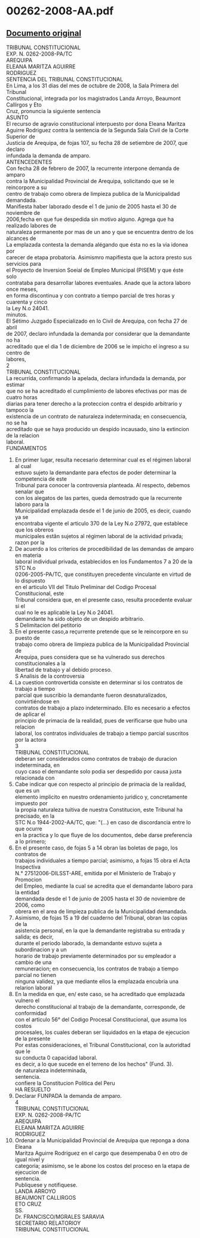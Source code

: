 
00262-2008-AA.pdf
=================
  
[Documento original](https://tc.gob.pe/jurisprudencia/2008/00262-2008-AA.pdf)  
---  
TRIBUNAL CONSTITUCIONAL  
EXP. N. 0262-2008-PA/TC  
AREQUIPA  
ELEANA MARITZA AGUIRRE  
RODRIGUEZ  
SENTENCIA DEL TRIBUNAL CONSTITUCIONAL  
En Lima, a los 31 dias del mes de octubre de 2008, la Sala Primera del Tribunal  
Constitucional, integrada por los magistrados Landa Arroyo, Beaumont Callirgos y Eto  
Cruz, pronuncia la siguiente sentencia  
ASUNTO  
El recurso de agravio constitucional interpuesto por dona Eleana Maritza  
Aguirre Rodriguez contra la sentencia de la Segunda Sala Civil de la Corte Superior de  
Justicia de Arequipa, de fojas 107, su fecha 28 de setiembre de 2007, que declaro  
infundada la demanda de amparo.  
ANTENCEDENTES  
Con fecha 28 de febrero de 2007, la recurrente interpone demanda de amparo  
contra la Municipalidad Provincial de Arequipa, solicitando que se le reincorpore a su  
centro de trabajo como obrera de limpieza publica de la Municipalidad demandada.  
Manifiesta haber laborado desde el 1 de junio de 2005 hasta el 30 de noviembre de  
2006,fecha en que fue despedida sin motivo alguno. Agrega que ha realizado labores de  
naturaleza permanente por mas de un ano y que se encuentra dentro de los alcances de  
La emplazada contesta la demanda alégando que ésta no es la via idonea por  
carecer de etapa probatoria. Asimismro mapifiesta que la actora presto sus servicios para  
el Proyecto de Inversion Soeial de Empleo Municipal (PISEM) y que éste solo  
contrataba para desarrollar labores eventuales. Anade que la actora laboro once meses,  
en forma discontinua y con contrato a tiempo parcial de tres horas y cuarenta y cinco  
la Ley N.o 24041.  
minutos.  
El Sétimo Juzgado Especializado en lo Civil de Arequipa, con fecha 27 de abril  
de 2007, declaro infundada la demanda por considerar que la demandante no ha  
acreditado que el dia 1 de diciembre de 2006 se le impicho el ingreso a su centro de  
labores,  
2  
TRIBUNAL CONSTITUCIONAL  
La recurrida, confirmando la apelada, declara infundada la demanda, por estimar  
que no se ha acreditado el cumplimiento de labores efectivas por mas de cuatro horas  
diarias para tener derecho a la proteccion contra el despido arbitrario y tampoco la  
existencia de un contrato de naturaleza indeterminada; en consecuencia, no se ha  
acreditado que se haya producido un despido incausado, sino la extincion de la relacion  
laboral.  
FUNDAMENTOS  
1. En primer lugar, resulta necesario determinar cual es el régimen laboral al cual  
estuvo sujeto la demandante para efectos de poder determinar la competencia de este  
Tribunal para conocer la controversia planteada. Al respecto, debemos senalar que  
con los alegatos de las partes, queda demostrado que la recurrente laboro para la  
Municipalidad emplazada desde el 1 de junio de 2005, es decir, cuando ya se  
encontraba vigente el articulo 370 de la Ley N.o 27972, que establece que los obreros  
municipales estân sujetos al régimen laboral de la actividad privada; razon por la  
2. De acuerdo a los criterios de procedibilidad de las demandas de amparo en materia  
laboral individual privada, establecidos en los Fundamentos 7 a 20 de la STC N.o  
0206-2005-PA/TC, que constituyen precedente vinculante en virtud de lo dispuesto  
en el articulo VII del Titulo Preliminar del Codigo Procesal Constitucional, este  
Tribunal considera que, en el presente caso, resulta procedente evaluar si el  
cual no le es aplicable la Ley N.o 24041.  
demandante ha sido objeto de un despido arbitrario.  
S Delimitacion del petitorio  
3. En el presente caso,a reçurrente pretende que se le reincorpore en su puesto de  
trabajo como obrera de limpieza publica de la Municipalidad Provincial de  
Arequipa, pues considera que se ha vulnerado sus derechos constitucionales a la  
libertad de trabajo y al debido proceso.  
S Analisis de la controversia  
4. La cuestion controvertida consiste en determinar si los contratos de trabajo a tiempo  
parcial que suscribio la demandante fueron desnaturalizados, convirtiéndose en  
contratos de trabajo a plazo indeterminado. Ello es necesario a efectos de aplicar el  
principio de primacia de la realidad, pues de verificarse que hubo una relacion  
laboral, los contratos individuales de trabajo a tiempo parcial suscritos por la actora  
3  
TRIBUNAL CONSTITUCIONAL  
deberan ser considerados como contratos de trabajo de duracion indeterminada, en  
cuyo caso el demandante solo podia ser despedido por causa justa relacionada con  
5. Cabe indicar que con respecto al principio de primacia de la realidad, que es un  
elemento implicito en nuestro ordenamiento juridico y, concretamente impuesto por  
la propia naturaleza tuitiva de nuestra Constitucion, este Tribunal ha precisado, en la  
STC N.o 1944-2002-AA/TC, que: "(...) en caso de discordancia entre lo que ocurre  
en la practica y lo que fluye de los documentos, debe darse preferencia a lo primero;  
6. En el presente caso, de fojas 5 a 14 obran las boletas de pago, los contratos de  
trabajos individuales a tiempo parcial; asimismo, a fojas 15 obra el Acta Inspectiva  
N.° 27512006-DILSST-ARE, emitida por el Ministerio de Trabajo y Promocion  
del Empleo, mediante la cual se acredita que el demandante laboro para la entidad  
demandada desde el 1 de junio de 2005 hasta el 30 de noviembre de 2006, como  
obrera en el area de limpieza publica de la Municipalidad demandada.  
7. Asimismo, de fojas 15 a 19 del cuaderno del Tribunal, obran las copias de la  
asistencia personal, en la que la demandante registraba su entrada y salida; es decir,  
durante el periodo laborado, la demandante estuvo sujeta a subordinacion y a un  
horario de trabajo previamente determinados por su empleador a cambio de una  
remuneracion; en consecuencia, los contratos de trabajo a tiempo parcial no tienen  
ninguna validez, ya que mediante ellos la emplazada encubria una relarion laboral  
8. En la medida en que, en/ este caso, se ha acreditado que emplazada vulnero el  
derecho constitucional al trabajo de la demandante, corresponde, de conformidad  
con el articulo 56° del Codigo Procesal Constitucional, que asuma los costos  
procesales, los cuales deberan ser liquidados en la etapa de ejecucion de la presente  
Por estas consideraciones, el Tribunal Constitucional, con la autoridtad que le  
su conducta 0 capacidad laboral.  
es decir, a lo que sucede en el terreno de los hechos" (Fund. 3).  
de naturaleza indeterminada,  
sentencia.  
confiere la Constitucion Politica del Peru  
HA RESUELTO  
1. Declarar FUNPADA la demanda de amparo.  
4  
TRIBUNAL CONSTITUCIONAL  
EXP. N. 0262-2008-PA/TC  
AREQUIPA  
ELEANA MARITZA AGUIRRE  
RODRIGUEZ  
2. Ordenar a la Municipalidad Provincial de Arequipa que reponga a dona Eleana  
Maritza Aguirre Rodriguez en el cargo que desempenaba 0 en otro de igual nivel y  
categoria; asimismo, se le abone los costos del proceso en la etapa de ejecucion de  
sentencia.  
Publiquese y notifiquese.  
LANDA ARROYO  
BEAUMONT CALLIRGOS  
ETO CRUZ  
SS.  
Dr. FRANCISCO/MGRALES SARAVIA  
SECRETARIO RELATORIOY  
TRIBUNAL CONSTITUCIONAL